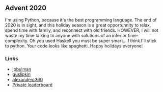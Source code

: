 ## Advent 2020

I'm using Python, because it's the best programming language. The end of 2020 is in sight, and this holiday season is a great opportunnity to relax, spend time with family, and reconnect with old friends. HOWEVER, I will not waste my time talking to anyone with solutions of an inferior time-complexity. Oh you used Haskell you must be super smart... I think I'll stick to python. Your code looks like spaghetti. Happy holidays everyone!

### Links

- [jpbulman](https://github.com/jpbulman/Advent-Of-Code)
- [guslipkin](https://github.com/guslipkin/AdventOfCode2020)
- [alexanderc360](https://github.com/alexanderc360/AOC2020)
- [Private leaderboard](https://adventofcode.com/2020/leaderboard/private/view/990648)
